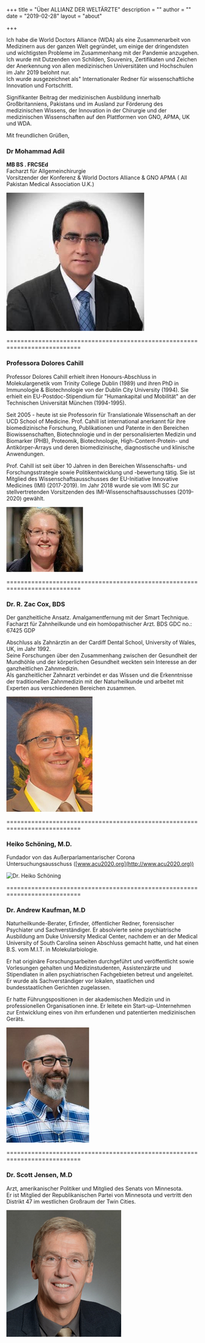 +++
title = "Über ALLIANZ DER WELTÄRZTE"
description = ""
author = ""
date = "2019-02-28"
layout = "about"

+++

Ich habe die World Doctors Alliance (WDA) als eine Zusammenarbeit von Medizinern aus der ganzen Welt gegründet, um einige der dringendsten und wichtigsten Probleme im Zusammenhang mit der Pandemie anzugehen.  
Ich wurde mit Dutzenden von Schilden, Souvenirs, Zertifikaten und Zeichen der Anerkennung von allen medizinischen Universitäten und Hochschulen im Jahr 2019 belohnt nur.   
Ich wurde ausgezeichnet als" Internationaler Redner für wissenschaftliche Innovation und Fortschritt.   

Signifikanter Beitrag der medizinischen Ausbildung innerhalb Großbritanniens, Pakistans und im Ausland zur Förderung des medizinischen Wissens, der Innovation in der Chirurgie und der medizinischen Wissenschaften auf den Plattformen von GNO, APMA, UK und WDA.

Mit freundlichen Grüßen,  
### Dr Mohammad Adil   
**MB BS . FRCSEd**  
Facharzt für Allgemeinchirurgie  
Vorsitzender der Konferenz & World Doctors Alliance & GNO APMA ( All Pakistan Medical Association U.K.)   

![Dr Mohammad Adil](ims/DrAdil.jpg#center)

===========================================================================



### Professora Dolores Cahill  

Professor Dolores Cahill erhielt ihren Honours-Abschluss in Molekulargenetik vom Trinity College Dublin (1989) und ihren PhD in Immunologie & Biotechnologie von der Dublin City University (1994). Sie erhielt ein EU-Postdoc-Stipendium für "Humankapital und Mobilität" an der Technischen Universität München (1994-1995).

Seit 2005 - heute ist sie Professorin für Translationale Wissenschaft an der UCD School of Medicine. Prof. Cahill ist international anerkannt für ihre biomedizinische Forschung, Publikationen und Patente in den Bereichen Biowissenschaften, Biotechnologie und in der personalisierten Medizin und Biomarker (PHB), Proteomik, Biotechnologie, High-Content-Protein- und Antikörper-Arrays und deren biomedizinische, diagnostische und klinische Anwendungen.  

Prof. Cahill ist seit über 10 Jahren in den Bereichen Wissenschafts- und Forschungsstrategie sowie Politikentwicklung und -bewertung tätig. Sie ist Mitglied des Wissenschaftsausschusses der EU-Initiative Innovative Medicines (IMI) (2017-2019). Im Jahr 2018 wurde sie vom IMI SC zur stellvertretenden Vorsitzenden des IMI-Wissenschaftsausschusses (2019-2020) gewählt.  

![Professor Dolores Cahill](ims/Dolores-Cahill.jpg#center)

===========================================================================

### Dr. R. Zac Cox, BDS 

Der ganzheitliche Ansatz. Amalgamentfernung mit der Smart Technique.
Facharzt für Zahnheilkunde und ein homöopathischer Arzt.
BDS GDC no.: 67425 GDP

Abschluss als Zahnärztin an der Cardiff Dental School, University of Wales, UK, im Jahr 1992.  
Seine Forschungen über den Zusammenhang zwischen der Gesundheit der Mundhöhle und der körperlichen Gesundheit weckten sein Interesse an der ganzheitlichen Zahnmedizin.  
Als ganzheitlicher Zahnarzt verbindet er das Wissen und die Erkenntnisse der traditionellen Zahnmedizin mit der Naturheilkunde und arbeitet mit Experten aus verschiedenen Bereichen zusammen.      

![Dr. R. Zac Cox, BDS](ims/zaccox.jpeg#center)

===========================================================================

### Heiko Schöning, M.D.   

Fundador von das Außerparlamentarischer Corona Untersuchungsausschuss ([www.acu2020.org](http://www.acu2020.org))   

![Dr. Heiko Schöning](ims/HeikoSchöning.jpeg#center)

===========================================================================

### Dr. Andrew Kaufman, M.D

Naturheilkunde-Berater, Erfinder, öffentlicher Redner, forensischer Psychiater und Sachverständiger. Er absolvierte seine psychiatrische Ausbildung am Duke University Medical Center, nachdem er an der Medical University of South Carolina seinen Abschluss gemacht hatte, und hat einen B.S. vom M.I.T. in Molekularbiologie.    

Er hat originäre Forschungsarbeiten durchgeführt und veröffentlicht sowie Vorlesungen gehalten und Medizinstudenten, Assistenzärzte und Stipendiaten in allen psychiatrischen Fachgebieten betreut und angeleitet.   
Er wurde als Sachverständiger vor lokalen, staatlichen und bundesstaatlichen Gerichten zugelassen.  

Er hatte Führungspositionen in der akademischen Medizin und in professionellen Organisationen inne. Er leitete ein Start-up-Unternehmen zur Entwicklung eines von ihm erfundenen und patentierten medizinischen Geräts.  

![Dr. Heiko Schöning](ims/AndrewKaufman.jpg#center)

===========================================================================

### Dr. Scott Jensen, M.D

Arzt, amerikanischer Politiker und Mitglied des Senats von Minnesota.  
Er ist Mitglied der Republikanischen Partei von Minnesota und vertritt den Distrikt 47 im westlichen Großraum der Twin Cities.  

![Dr. Heiko Schöning](ims/ScottJensen.jpg#center)